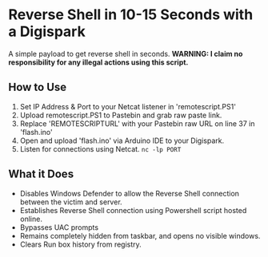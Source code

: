 # Reverse Shell in 10-15 Seconds with a Digispark
A simple payload to get reverse shell in seconds.
**WARNING: I claim no responsibility for any illegal actions using this script.**

## How to Use
1. Set IP Address & Port to your Netcat listener in 'remotescript.PS1'
2. Upload remotescript.PS1 to Pastebin and grab raw paste link. 
3. Replace 'REMOTESCRIPTURL' with your Pastebin raw URL on line 37 in 'flash.ino'
4. Open and upload 'flash.ino' via Arduino IDE to your Digispark.
5. Listen for connections using Netcat. `nc -lp PORT`

## What it Does
- Disables Windows Defender to allow the Reverse Shell connection between the victim and server.
- Establishes Reverse Shell connection using Powershell script hosted online.
- Bypasses UAC prompts
- Remains completely hidden from taskbar, and opens no visible windows.
- Clears Run box history from registry.
